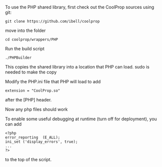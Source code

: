 To use the PHP shared library, first check out the CoolProp sources using git:

```
git clone https://github.com/ibell/coolprop
```
move into the folder
```
cd coolprop/wrappers/PHP
```
Run the build script
```
./PHPBuilder
```
This copies the shared library into a location that PHP can load.  sudo is needed to make the copy

Modify the PHP.ini file that PHP will load to add
```
extension = "CoolProp.so" 
```
after the [PHP] header.

Now any php files should work

To enable some useful debugging at runtime (turn off for deployment), you can add

```
<?php
error_reporting  (E_ALL);
ini_set ('display_errors', true);
...
?>
```
to the top of the script.